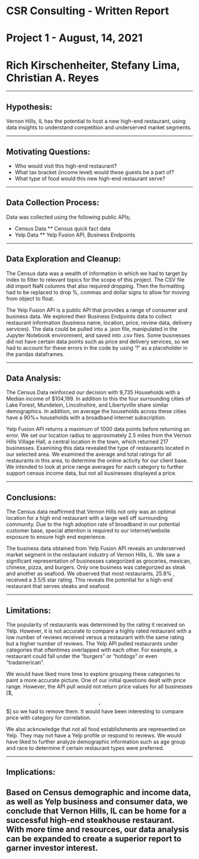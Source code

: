 # CSR Consulting - Written Report
# Project 1 - August, 14, 2021
# Rich Kirschenheiter, Stefany Lima, Christian A. Reyes

-----

## Hypothesis:
Vernon Hills, IL has the potential to host a new high-end restaurant, using data insights to understand competition and underserved market segments. 

-----

## Motivating Questions: 
* Who would visit this high-end restaurant?
* What tax bracket (income level) would these guests be a part of?
* What type of food would this new high-end restaurant serve?

-----

## Data Collection Process:
Data was collected using the following public APIs;
* Census Data
** Census quick fact data
* Yelp Data
** Yelp Fusion API, Business Endpoints

-----

## Data Exploration and Cleanup:
The Census data was a wealth of information in which we had to target by index to filter to relevant topics for the scope 
of this project. The CSV file did import NaN columns that also required dropping. Then the formatting had to be 
replaced to drop %, commas and dollar signs to allow for moving from object to float. 

The Yelp Fusion API is a public API that provides a range of consumer and business data. 
We explored their Business Endpoints data to collect restaurant information (business name, location, 
price, review data, delivery services). The data could be pulled into a .json file, manipulated in the 
Jupyter Notebook environment, and saved into .csv files. Some businesses did not have certain data points
such as price and delivery services, so we had to account for these errors in the code by using ‘?’ as a 
placeholder in the pandas dataframes. 

-----

## Data Analysis:
The Census Data reinforced our decision with 9,735 Households with a Median income of $104,199. 
In addition to this the four surrounding cities of Lake Forest, Mundelein, Lincolnshire, and Libertyville 
share similar demographics. In addition, on average the households across these cities have a 90%+ households 
with a broadband internet subscription.  

Yelp Fusion API returns a maximum of 1000 data points before returning an error. 
We set our location radius to approximately 2.5 miles from the Vernon Hills Village Hall, 
a central location in the town, which returned 217 businesses. Examining this data revealed 
the type of restaurants located in our selected area. We examined the average and total ratings 
for all restaurants in this area, to determine the online activity for our client base. We intended 
to look at price range averages for each category to further support census income data, but not all businesses displayed a price. 
 
 -----

## Conclusions: 
The Census data reaffirmed that Vernon Hills not only was an optimal
location for a high end restaurant with a large well off surrounding community. Due to the high adoption
rate of broadband in our potential customer base, special attention is required to our internet/website 
exposure to ensure high end experience.   
	
The business data obtained from Yelp Fusion API reveals an underserved market segment in the restaurant 
industry of Vernon Hills, IL. We saw a significant representation of businesses categorized as groceries, 
mexican, chinese, pizza, and burgers. Only one business was categorized as steak and another as seafood. 
We observed that most restaurants, 25.8% , received a 3.5/5 star rating. This reveals the potential for 
a high-end restaurant that serves steaks and seafood.

-----

## Limitations:
The popularity of restaurants was determined by the rating it received on Yelp. However, it is not accurate to compare a highly rated restaurant with a low number of reviews received versus a restaurant with the same rating but a higher number of reviews. The Yelp API pulled restaurants under categories that oftentimes overlapped with each other. For example, a restaurant could fall under the “burgers” or “hotdogs” or even “tradamerican”. 

We would have liked more time to explore grouping these categories to paint a more accurate picture. One of our initial questions dealt with price range. However, the API pull would not return price values for all businesses [$, $$, $$$] so we had to remove them. It would have been interesting to compare price with category for correlation. 

We also acknowledge that not all food establishments are represented on Yelp. They may not have a Yelp profile or respond to reviews. We would have liked to further analyze demographic information such as age group and race to determine if certain restaurant types were preferred.

-----

## Implications: 
Based on Census demographic and income data, as well as Yelp business and consumer data, we conclude that Vernon Hills, IL can be home for a successful high-end steakhouse restaurant. With more time and resources, our data analysis can be expanded to create a superior report to garner investor interest. 
-----